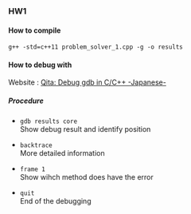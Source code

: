 ### HW1


#### How to compile
`g++ -std=c++11 problem_solver_1.cpp -g -o results`

#### How to debug with 
Website : [Qita:  Debug gdb in C/C++ -Japanese-](https://qiita.com/Aqua_ix/items/2e9d4fd2eb0fc4db22cb)  

##### Procedure  
- `gdb results core`    
  Show debug result and identify position

- `backtrace`  
  More detailed information  

- `frame 1`  
  Show wihch method does have the error 

- `quit`   
  End of the debugging
